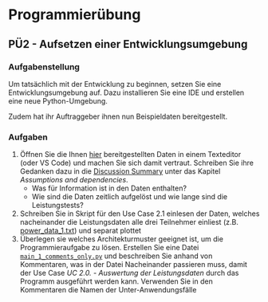 # Programmierübung

## PÜ2 - Aufsetzen einer Entwicklungsumgebung


### Aufgabenstellung 

Um tatsächlich mit der Entwicklung zu beginnen, setzen Sie eine Entwicklungsumgebung auf. Dazu installieren Sie eine IDE und erstellen eine neue Python-Umgebung.

Zudem hat ihr Auftraggeber ihnen nun Beispieldaten bereitgestellt.

### Aufgaben

1. Öffnen Sie die Ihnen [hier](/input_data/) bereitgestellten Daten in einem Texteditor (oder VS Code) und machen Sie sich damit vertraut. Schreiben Sie ihre Gedanken dazu in die [Discussion Summary](../PÜ1/DiscussionSummary.md) unter das Kapitel *Assumptions and dependencies*.
    - Was für Information ist in den Daten enthalten? 
    - Wie sind die Daten zeitlich aufgelöst und wie lange sind die Leistungstests?
2. Schreiben Sie in Skript für den Use Case 2.1 einlesen der Daten, welches nacheinander die Leistungsdaten alle drei Teilnehmer einliest (z.B. [power_data_1.txt](/input_data/power_data_1.txt)) und separat plottet
3. Überlegen sie welches Architekturmuster geeignet ist, um die Programmieraufgabe zu lösen. Erstellen Sie eine Datei [```main_1_comments_only.py```](/main_1_comments_only.py) und beschreiben Sie anhand von Kommentaren, was in der Datei Nacheinander passieren muss, damit der Use Case *UC 2.0. - Auswertung der Leistungsdaten* durch das Programm ausgeführt werden kann. Verwenden Sie in den Kommentaren  die Namen der Unter-Anwendungsfälle

